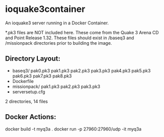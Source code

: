 # ioquake3container

An ioquake3 server running in a Docker Container.

*.pk3 files are NOT included here. These come from the Quake 3 Arena CD and Point Release 1.32. These files should exist in /baseq3 and /missionpack directories prior to building the image.

## Directory Layout:

- baseq3/
    pak0.pk3
    pak1.pk3
    pak2.pk3
    pak3.pk3
    pak4.pk3
    pak5.pk3
    pak6.pk3
    pak7.pk3
    pak8.pk3
- Dockerfile
- missionpack/
    pak1.pk3
    pak2.pk3
    pak3.pk3
- serversetup.cfg

2 directories, 14 files

## Docker Actions:

docker build -t myq3a .
docker run -p 27960:27960/udp -it myq3a



